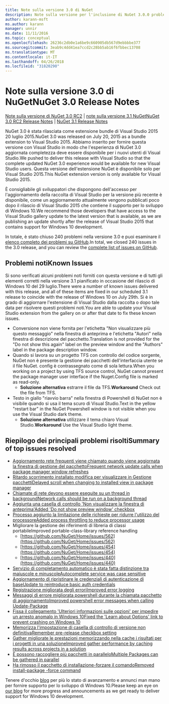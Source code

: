 ```yaml
---
title: Note sulla versione 3.0 di NuGet
description: Note sulla versione per l'inclusione di NuGet 3.0.0 problemi noti, correzioni di bug, le funzionalità aggiunte e dcr.
author: karann-msft
ms.author: karann
manager: unnir
ms.date: 11/11/2016
ms.topic: conceptual
ms.openlocfilehash: 26236c2db0e1a6be9c660905db567d9ebbbbe377
ms.sourcegitcommit: 3eab9c4dd41ea7ccd2c28bb5ab16f6fbbec13708
ms.translationtype: MT
ms.contentlocale: it-IT
ms.lasthandoff: 04/26/2018
ms.locfileid: "31820290"
---
```

# <a name="nuget-30-release-notes"></a><span data-ttu-id="c4587-103">Note sulla versione 3.0 di NuGet</span><span class="sxs-lookup"><span data-stu-id="c4587-103">NuGet 3.0 Release Notes</span></span>

<span data-ttu-id="c4587-104">[Note sulla versione di NuGet 3.0 RC2](../release-notes/nuget-3.0-RC2.md) | [note sulla versione 3.1 NuGet](../release-notes/nuget-3.1.md)</span><span class="sxs-lookup"><span data-stu-id="c4587-104">[NuGet 3.0 RC2 Release Notes](../release-notes/nuget-3.0-RC2.md) | [NuGet 3.1 Release Notes](../release-notes/nuget-3.1.md)</span></span>

<span data-ttu-id="c4587-105">NuGet 3.0 è stata rilasciata come estensione bundle di Visual Studio 2015 20 luglio 2015.</span><span class="sxs-lookup"><span data-stu-id="c4587-105">NuGet 3.0 was released on July 20, 2015 as a bundle extension to Visual Studio 2015.</span></span> <span data-ttu-id="c4587-106">Abbiamo inserito per fornire questa versione con Visual Studio in modo che l'esperienza di NuGet 3.0 aggiornata completezza deve essere disponibile per i nuovi utenti di Visual Studio.</span><span class="sxs-lookup"><span data-stu-id="c4587-106">We pushed to deliver this release with Visual Studio so that the complete updated NuGet 3.0 experience would be available for new Visual Studio users.</span></span> <span data-ttu-id="c4587-107">Questa versione dell'estensione NuGet è disponibile solo per Visual Studio 2015.</span><span class="sxs-lookup"><span data-stu-id="c4587-107">This NuGet extension version is only available for Visual Studio 2015.</span></span>

<span data-ttu-id="c4587-108">È consigliabile gli sviluppatori che dispongono dell'accesso per l'aggiornamento della raccolta di Visual Studio per la versione più recente è disponibile, come un aggiornamento attualmente vengono pubblicati poco dopo il rilascio di Visual Studio 2015 che contiene il supporto per lo sviluppo di Windows 10.</span><span class="sxs-lookup"><span data-stu-id="c4587-108">We recommend those developers that have access to the Visual Studio gallery update to the latest version that is available, as we are publishing an update shortly after the release of Visual Studio 2015 that contains support for Windows 10 development.</span></span>

<span data-ttu-id="c4587-109">In totale, è stato chiuso 240 problemi nella versione 3.0 e puoi esaminare il [elenco completo dei problemi su GitHub](https://github.com/NuGet/Home/issues?q=milestone%3A3.0.0-RTM+is%3Aclosed).</span><span class="sxs-lookup"><span data-stu-id="c4587-109">In total, we closed 240 issues in the 3.0 release, and you can review the [complete list of issues on GitHub](https://github.com/NuGet/Home/issues?q=milestone%3A3.0.0-RTM+is%3Aclosed).</span></span>

## <a name="known-issues"></a><span data-ttu-id="c4587-110">Problemi noti</span><span class="sxs-lookup"><span data-stu-id="c4587-110">Known Issues</span></span>

<span data-ttu-id="c4587-111">Si sono verificati alcuni problemi noti forniti con questa versione e di tutti gli elementi corretti nella versione 3.1 pianificato in occasione del rilascio di Windows 10 del 29 luglio.</span><span class="sxs-lookup"><span data-stu-id="c4587-111">There were a number of known issues delivered with this release, and all of these items are fixed in our scheduled 3.1 release to coincide with the release of Windows 10 on July 29th.</span></span>  <span data-ttu-id="c4587-112">Si è in grado di aggiornare l'estensione di Visual Studio dalla raccolta o dopo tale data per risolvere questi problemi noti.</span><span class="sxs-lookup"><span data-stu-id="c4587-112">You are able to update your Visual Studio extension from the gallery on or after that date to fix these known issues.</span></span>

*  <span data-ttu-id="c4587-113">Conversione non viene fornita per l'etichetta "Non visualizzare più questo messaggio" nella finestra di anteprima e l'etichetta "Autori" nella finestra di descrizione del pacchetto.</span><span class="sxs-lookup"><span data-stu-id="c4587-113">Translation is not provided for the "Do not show this again" label on the preview window and the "Authors" label in the package description window.</span></span>
*  <span data-ttu-id="c4587-114">Quando si lavora su un progetto TFS con controllo del codice sorgente, NuGet non è presente la gestione dei pacchetti dell'interfaccia utente se il file NuGet. config è contrassegnato come di sola lettura.</span><span class="sxs-lookup"><span data-stu-id="c4587-114">When you working on a project by using TFS source control, NuGet cannot present the package manager user interface if the Nuget.Config file is marked as read-only.</span></span>
   * <span data-ttu-id="c4587-115">**Soluzione alternativa** estrarre il file da TFS.</span><span class="sxs-lookup"><span data-stu-id="c4587-115">**Workaround** Check out the file from TFS.</span></span>
*  <span data-ttu-id="c4587-116">Testo in giallo "riavvio barra" nella finestra di Powershell di NuGet non è visibile quando si usa il tema scuro di Visual Studio.</span><span class="sxs-lookup"><span data-stu-id="c4587-116">Text in the yellow "restart bar" in the NuGet Powershell window is not visible when you use the Visual Studio dark theme.</span></span>
   * <span data-ttu-id="c4587-117">**Soluzione alternativa** utilizzare il tema chiaro Visual Studio.</span><span class="sxs-lookup"><span data-stu-id="c4587-117">**Workaround** Use the Visual Studio light theme.</span></span>


## <a name="summary-of-top-issues-resolved"></a><span data-ttu-id="c4587-118">Riepilogo dei principali problemi risolti</span><span class="sxs-lookup"><span data-stu-id="c4587-118">Summary of top issues resolved</span></span>

* [<span data-ttu-id="c4587-119">Aggiornamento rete frequenti viene chiamato quando viene aggiornata la finestra di gestione del pacchetto</span><span class="sxs-lookup"><span data-stu-id="c4587-119">Frequent network update calls when package manager window refreshes</span></span>](https://github.com/NuGet/Home/issues/515)
* [<span data-ttu-id="c4587-120">Ritardo scorrimento installato modifica per visualizzare in Gestione pacchetti</span><span class="sxs-lookup"><span data-stu-id="c4587-120">Delayed scroll when changing to installed view in package manager</span></span>](https://github.com/NuGet/Home/issues/519)
* [<span data-ttu-id="c4587-121">Chiamate di rete devono essere eseguite su un thread in background</span><span class="sxs-lookup"><span data-stu-id="c4587-121">Network calls should be run on a background thread</span></span>](https://github.com/NuGet/Home/issues/516)
* [<span data-ttu-id="c4587-122">Aggiunta una casella di controllo 'Non visualizzare la finestra di anteprima'</span><span class="sxs-lookup"><span data-stu-id="c4587-122">Added 'Do not show preview window' checkbox</span></span>](https://github.com/NuGet/Home/issues/566)
* [<span data-ttu-id="c4587-123">Processo aggiunto la limitazione delle richieste per ridurre l'utilizzo del processore</span><span class="sxs-lookup"><span data-stu-id="c4587-123">Added process throttling to reduce processor usage</span></span>](https://github.com/NuGet/Home/issues/356)
* <span data-ttu-id="c4587-124">Migliorare la gestione dei riferimenti di libreria di classi portabile</span><span class="sxs-lookup"><span data-stu-id="c4587-124">Improved portable-class-library reference handling</span></span>
    * [https://github.com/NuGet/Home/issues/562](https://github.com/NuGet/Home/issues/562)
    * [https://github.com/NuGet/Home/issues/454](https://github.com/NuGet/Home/issues/454)
    * [https://github.com/NuGet/Home/issues/440](https://github.com/NuGet/Home/issues/440)
* [<span data-ttu-id="c4587-125">Servizio di completamento automatico è stata fatta distinzione tra maiuscole e minuscole</span><span class="sxs-lookup"><span data-stu-id="c4587-125">Autocomplete service was case sensitive</span></span>](https://github.com/NuGet/Home/issues/198)
* [<span data-ttu-id="c4587-126">Aggiornamento di ripristinare le credenziali di autenticazione di base</span><span class="sxs-lookup"><span data-stu-id="c4587-126">Update to reintroduce basic auth credentials</span></span>](https://github.com/NuGet/Home/issues/456)
* [<span data-ttu-id="c4587-127">Registrazione migliorata degli errori</span><span class="sxs-lookup"><span data-stu-id="c4587-127">Improved error logging</span></span>](https://github.com/NuGet/Home/issues/407)
* [<span data-ttu-id="c4587-128">Messaggi di errore migliorata powershell durante la chiamata pacchetto di aggiornamento</span><span class="sxs-lookup"><span data-stu-id="c4587-128">Improved powershell error messages when calling Update-Package</span></span>](https://github.com/NuGet/Home/issues/5)
* [<span data-ttu-id="c4587-129">Fissa il collegamento 'Ulteriori informazioni sulle opzioni' per impedire un arresto anomalo in Windows 10</span><span class="sxs-lookup"><span data-stu-id="c4587-129">Fixed the 'Learn about Options' link to prevent crashing on Windows 10</span></span>](https://github.com/NuGet/Home/issues/822)
* [<span data-ttu-id="c4587-130">Memorizza l'impostazione di casella di controllo di versione non definitiva</span><span class="sxs-lookup"><span data-stu-id="c4587-130">Remember pre-release checkbox setting</span></span>](https://github.com/NuGet/Home/issues/732)
* [<span data-ttu-id="c4587-131">Gather migliorate le prestazioni memorizzando nella cache i risultati per i progetti in una soluzione</span><span class="sxs-lookup"><span data-stu-id="c4587-131">Improved gather performance by caching results across projects in a solution</span></span>](https://github.com/NuGet/Home/issues/721)
* [<span data-ttu-id="c4587-132">È possono raccogliere più pacchetti in parallelo</span><span class="sxs-lookup"><span data-stu-id="c4587-132">Multiple Packages can be gathered in parallel</span></span>](https://github.com/NuGet/Home/issues/713)
* [<span data-ttu-id="c4587-133">Ha rimosso il pacchetto di installazione-forzare il comando</span><span class="sxs-lookup"><span data-stu-id="c4587-133">Removed install-package -force command</span></span>](https://github.com/NuGet/Home/issues/697)

<span data-ttu-id="c4587-134">Tenere d'occhio [blog](http://blog.nuget.org) per più lo stato di avanzamento e annunci man mano per fornire supporto per lo sviluppo di Windows 10.</span><span class="sxs-lookup"><span data-stu-id="c4587-134">Please keep an eye on [our blog](http://blog.nuget.org) for more progress and announcements as we get ready to deliver support for Windows 10 development.</span></span>